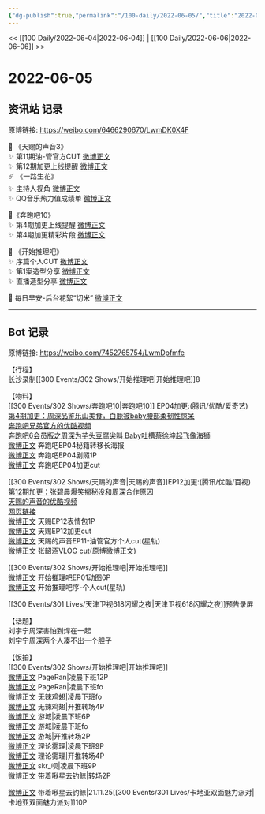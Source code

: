 ```yaml
---
{"dg-publish":true,"permalink":"/100-daily/2022-06-05/","title":"2022-06-05"}
---
```



<< [[100 Daily/2022-06-04\|2022-06-04]] | [[100 Daily/2022-06-06\|2022-06-06]] >>

# 2022-06-05

## 资讯站 记录

原博链接: https://weibo.com/6466290670/LwmDK0X4F

🌟 《天赐的声音3》  
✨ 第11期油-管官方CUT [微博正文](https://m.weibo.cn/6466290670/4777109007111510)  
✨ 第12期加更上线提醒 [微博正文](https://m.weibo.cn/6466290670/4776969730523242)  
☄️ 《一路生花》  
✨ 主持人视角 [微博正文](https://m.weibo.cn/6466290670/4777018640302967)  
✨ QQ音乐热力值成绩单 [微博正文](https://m.weibo.cn/6466290670/4777102010482978)

🌟《奔跑吧10》  
✨ 第4期加更上线提醒 [微博正文](https://m.weibo.cn/6466290670/4776970770712274)  
✨ 第4期加更精彩片段 [微博正文](https://m.weibo.cn/6466290670/4776983756542865)

🌟 《开始推理吧》  
✨ 序篇个人CUT [微博正文](https://m.weibo.cn/6466290670/4777105549695207)  
✨ 第1案造型分享 [微博正文](https://m.weibo.cn/6466290670/4777121450557584)  
✨ 直播造型分享 [微博正文](https://m.weibo.cn/6466290670/4777122859844781)

🌟 每日早安-后台花絮“切米” [微博正文](https://m.weibo.cn/6466290670/4776919276454334)

---
## Bot 记录

原博链接: https://weibo.com/7452765754/LwmDpfmfe

【行程】  
长沙录制[[300 Events/302 Shows/开始推理吧\|开始推理吧]]8

【物料】  
[[300 Events/302 Shows/奔跑吧10\|奔跑吧10]] EP04加更:(腾讯/优酷/爱奇艺)  
[第4期加更：周深品鉴乐山美食，白鹿被baby腰部柔韧性惊呆](https://weibo.cn/sinaurl?u=http%3A%2F%2Fv.qq.com%2Fx%2Fcover%2Fmzc002007fhrdin%2Fm0043ar6hno.html)  
[奔跑吧兄弟官方的优酷视频](https://weibo.cn/sinaurl?u=https%3A%2F%2Fm.youku.com%2Falipay_video%2Fid_XNTg2OTY1MjM3Ng%3D%3D%3Fspm%3Da2h0c.8166622.PhoneSokuMore_1.dselectbutton_1)  
[奔跑吧6会员版之周深为芋头豆腐尖叫 Baby吐槽蔡徐坤起飞像海狮](https://weibo.cn/sinaurl?u=https%3A%2F%2Fwww.iqiyi.com%2Fv_yi4xa8nav4.html)  
[微博正文](https://m.weibo.cn/5242381821/4776968925742734) 奔跑吧EP04秘籍转移长海报  
[微博正文](https://m.weibo.cn/5242381821/4777029310878501) 奔跑吧EP04剧照1P  
[微博正文](https://m.weibo.cn/1371117067/4776981906588543) 奔跑吧EP04加更cut

[[300 Events/302 Shows/天赐的声音\|天赐的声音]]EP12加更:(腾讯/优酷/百视)  
[第12期加更：张碧晨爆笑揭秘没和周深合作原因](https://weibo.cn/sinaurl?u=http%3A%2F%2Fv.qq.com%2Fx%2Fcover%2Fmzc00200e00yyhw%2Fu0043w6eztv.html)  
[天赐的声音的优酷视频](https://weibo.cn/sinaurl?u=https%3A%2F%2Fm.youku.com%2Falipay_video%2Fid_XNTIwNTM0NjkyMA%3D%3D%3Fspm%3Da2h0c.8166622.PhoneSokuMore_1.dselectbutton_1)  
[网页链接](https://weibo.cn/sinaurl?u=https%3A%2F%2Fbp-share.bestv.com.cn%2Fbp-share%2FsharePage.html%3FtitleId%3D473524%26contentId%3D10121%26currentEpisode%3D12%26modelType%3D1)  
[微博正文](https://m.weibo.cn/1315706994/4776999119488531) 天赐EP12表情包1P  
[微博正文](https://m.weibo.cn/1371117067/4776972213815427) 天赐EP12加更cut  
[微博正文](https://m.weibo.cn/6466290670/4777109007111510) 天赐的声音EP11-油管官方个人cut(星轨)  
[微博正文](https://m.weibo.cn/3246571812/4777128548370999) 张韶涵VLOG cut(原博[微博正文](https://m.weibo.cn/2130434435/4777125364371043))

[[300 Events/302 Shows/开始推理吧\|开始推理吧]]  
[微博正文](https://m.weibo.cn/2162247381/4776946967776042) 开始推理吧EP01动图6P  
[微博正文](https://m.weibo.cn/6466290670/4777105549695207) 开始推理吧序-个人cut(星轨)

[](https://m.weibo.cn/7684315838/4777087334353955) [[300 Events/301 Lives/天津卫视618闪耀之夜\|天津卫视618闪耀之夜]]预告录屏

【话题】  
刘宇宁周深害怕到焊在一起  
刘宇宁周深两个人凑不出一个胆子

【饭拍】  
[[300 Events/302 Shows/开始推理吧\|开始推理吧]]  
[微博正文](https://m.weibo.cn/7633014126/4776813378666889) PageRan|凌晨下班12P  
[微博正文](https://m.weibo.cn/7633014126/4776925052538693) PageRan|凌晨下班fo  
[微博正文](https://m.weibo.cn/7495641082/4776813970588700) 无辣鸡翅|凌晨下班fo  
[微博正文](https://m.weibo.cn/7495641082/4776976303260000) 无辣鸡翅|开推转场4P  
[微博正文](https://m.weibo.cn/1801743981/4776814575092804) 游城|凌晨下班6P  
[微博正文](https://m.weibo.cn/1801743981/4776817347265387) 游城|凌晨下班fo  
[微博正文](https://m.weibo.cn/1801743981/4776990962352291) 游城|开推转场2P  
[微博正文](https://m.weibo.cn/7458115630/4776820048396426) 理论雾理|凌晨下班9P  
[微博正文](https://m.weibo.cn/7458115630/4777012470745441) 理论雾理|开推转场4P  
[微博正文](https://m.weibo.cn/6433509682/4776912017425953) skr_呗|凌晨下班9P  
[微博正文](https://m.weibo.cn/3246571812/4777021501079591) 带着啾星去钓鲸|转场2P

[微博正文](https://m.weibo.cn/3246571812/4777040735896429) 带着啾星去钓鲸|21.11.25[[300 Events/301 Lives/卡地亚双面魅力派对\|卡地亚双面魅力派对]]10P
